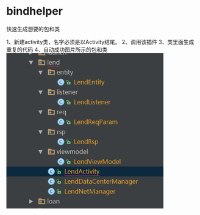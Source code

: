 # bindhelper
快速生成想要的包和类

1、新建activity类，名字必须是以Activity结尾。
2、调用该插件
3、类里面生成重复的代码
4、自动成功图片所示的包和类![image](https://github.com/onrange/bindhelper/raw/master/eg.png)
